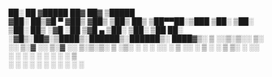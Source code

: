  ██░ ██ ▓█████  ██▓     ██▓     ▒█████  
▓██░ ██▒▓█   ▀ ▓██▒    ▓██▒    ▒██▒  ██▒
▒██▀▀██░▒███   ▒██░    ▒██░    ▒██░  ██▒
░▓█ ░██ ▒▓█  ▄ ▒██░    ▒██░    ▒██   ██░
░▓█▒░██▓░▒████▒░██████▒░██████▒░ ████▓▒░
 ▒ ░░▒░▒░░ ▒░ ░░ ▒░▓  ░░ ▒░▓  ░░ ▒░▒░▒░ 
 ▒ ░▒░ ░ ░ ░  ░░ ░ ▒  ░░ ░ ▒  ░  ░ ▒ ▒░ 
 ░  ░░ ░   ░     ░ ░     ░ ░   ░ ░ ░ ▒  
 ░  ░  ░   ░  ░    ░  ░    ░  ░    ░ ░  
                                        
